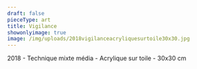 ```yaml
---
draft: false
pieceType: art
title: Vigilance
showonlyimage: true
image: /img/uploads/2018vigilanceacryliquesurtoile30x30.jpg
---
```

2018 - Technique mixte média - Acrylique sur toile - 30x30 cm